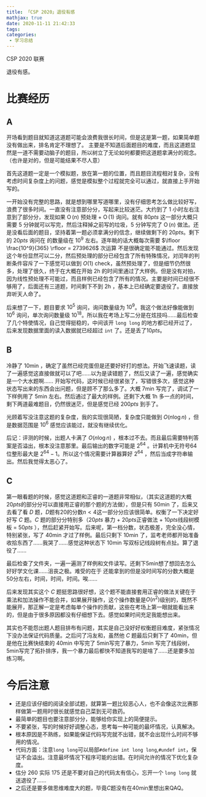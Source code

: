 ```yaml
---
title: 「CSP 2020」退役有感
mathjax: true
date: 2020-11-11 21:42:33
tags:
categories:
 - 学习总结
---
```


CSP 2020 联赛

退役有感。
<!-- more -->
# 比赛经历
## A 
开场看到题目就知道这道题可能会浪费我很长时间，但是这是第一题，如果简单题没有做出来，排名肯定不理想了。 主要是不知道后面题目的难度，而且这道题显然是一道不需要动脑子的题目，所以树立了无论如何都要把这道题拿满分的观念。（也许是对的，但是可能结果不尽人意）

首先这道题一定是一个模拟题，放在第一题的位置，而且题目流程相对复杂，没有考虑时间复杂度上的问题，感觉是模拟整个过程就完全可以通过，就直接上手开始写的。

一开始没有完整的思路，就是想到哪里写道哪里，没有仔细思考怎么做比较好写，浪费了很多时间。一直没有注意部分分，写起来比较迷茫。大约到了 $1$ 小时左右注意到了部分分，发现如果 $\operatorname{O}(n)$ 预处理 + $\operatorname{O}(1)$ 询问。就有 $80pts$ 这一部分大概只需要 $5$ 分钟就可以写完，然后注释掉之前写的垃圾，$5$ 分钟写完了 $\operatorname{O}(n)$ 做法。还是没看后面的题目，坚持着第一题必须拿满分的信念，继续做剩下的 $20pts$。剩下的 $20pts$ 询问在 的数量级在 $10^9$ 左右。逐年眺的话大概每次需要 $\lfloor \frac{10^9}{365} \rfloor = 2739626$ 次运算 不是很确定能不能通过。然后发现这个年份显然可以二分，然后预处理的部分已经包含了所有特殊情况，对闰年的判断条件容斥了一下感觉可以做到 $O(1)$ check，虽然预处理了，但是细节仍然很多，处理了很久，终于在大概在开始 $2$h 的时间里通过了大样例。但是没有对拍，因为线性预处理不可能过，而且样例已经包含了所有的情况。主要是时间已经很不够用了，后面还有三道题，时间剩下不到 $2$h ，基本上已经确定要退役了。直接放弃听天人命了。

后来想了一下，题目要求 $10^5$ 询问，询问数量级为 $10^9$。我这个做法好像能做到 $10^6$ 询问，单次询问数量级 $10^{18}$。所以我在考场上写二分是在炫技吗……最后检查了几个特使情况，自己觉得挺稳的，中间该开 `long long` 的地方都已经开过了，后来发现数据里面的读入数据就已经超过 `int` 了。还是丢了$10pts$。

## B
冷静了 $10$min ，确定了虽然已经完蛋但是还要好好打的想法。开始飞速读题，读了一遍感觉这直接做就可以了吧……以为是读错题了，然后又读了一遍，感觉确实是一个大水题啊…… 开始写代码，这时候已经很紧张了，写错很多次，感觉这种状态写出来的东西会出问题，但是顾不了那么多了。大概 $7$min 写完了，调试了一下样例用了 $5$min 左右。然后通过了最大的样例。还剩下大概 $1$h 多一点的时间，剩下两道最难题目，仍然很迷茫，但是感觉已经 $200pts$ 到手了。

光顾着写没注意这题的复杂度，我的实现很简陋，复杂度只能做到 $O(n\operatorname{log}n)$ ，但是数据范围是 $10^6$ 感觉应该能过，就没有继续优化。

后记：评测的时候，出题人卡满了 $O(n\operatorname{log}n)$ ，根本过不去。而且最后需要特判答案是否溢出，根本没注意那里。最后输出的数字可能是 $2^{64}$ 。计算机中无符号64位整形最大是 $2^{64}-1$。所以这个情况需要计算器算好 $2^{64}$ ，然后当成字符串输出。然后我觉得太恶心了。

## C
第一眼看题的时候，感觉这道题和正睿的一道题非常相似，（其实这道题的大概$20pts$的部分分可以直接用正睿的那个题的方法做），但是只有 $50$min 了，后来又去看了看 $D$ 题，$D$题有$20%$的分数$n < 4$这一部分分应该很简单。权衡了一下决定好好写 $C$ 题。$C$ 题的部分分特别多（$20pts$ 暴力 + $20pts$正睿做法 + $10pts$线段树模板 = $50pts$ ），然后赶紧开始写。后来呢，第一档分数，状态极差，完全没心情，特别紧张，写了 $40$min 才过了样例。最后只剩下 $10$min 了，监考老师都开始准备收拾东西了……我哭了……感觉这种状态下 $10$min 写双标记线段树有点扯。算了退役了……

最后检查了文件夹，一遍一遍测了样例和文件读写。还剩下$5$min想了想回去怎么好好学文化课……沮丧之极。难受的在于 还能拿到的但是没时间写的分数大概是$50$分左右，时间，时间，时间。唉……

后来发现其实这个 $C$ 题挺思路很好想，这个题不能直接套用正睿的做法关键在于乘法和加法操作不能合并，如果展开操作，这个操作数量是$O(n^2)$级别的，既然不能展开，那正解一定是考虑每单个操作的贡献，这些在考场上第一眼就能看出来的，但是由于很多原因都没有仔细想下去。感觉如果时间充足我能想出来。

其实也不能怨出题人题目排布有问题，其实是自己没好好权衡题目难度，紧张情况下没办法保证代码质量。之后问了冯友和，虽然他 $C$ 题最后只剩下了 $40$min，但是他在比赛快结束的 $40$min 中写完了 $5$min写完了暴力，$5$min 写完了线段树，$5$min写完了拓扑排序，我一个暴力最后都快不知道我写的是啥了……还是要多加练习啊。

# 今后注意
 - 还是应该仔细的阅读全部试题，就算第一题比较恶心人，也不会像这次比赛那样做第一题用时很长就感觉自己菜到无可救药。
 - 最简单的题目也要注意部分分，能够给你实现上的简便提示。
 - 不要紧张，写的时候好好调整心态，思考每一种可能的最坏情况，认真解决。
 - 根本原因是不熟练，如果能保证代码写完就不出错，就不会出现什么时间不够用的情况。
 - 代码方面：注意`long long`可以局部`#define int long long`,`#undef int`，保证不会溢出。注意最坏情况下程序可能的出错。在时间允许的情况下优化复杂度。
 - 估分 $260$ 实际 $175$ 还是不要对自己的代码太有信心，忘开一个 `long long` 就送退役了……
 - 之后还是要多做思维难度大的题，毕竟$C$题没有在$40$min里想出来QAQ。
